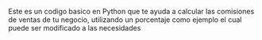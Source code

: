 Este es un codigo basico en Python que te ayuda a calcular
las comisiones de ventas de tu negocio, utilizando un porcentaje
como ejemplo el cual puede ser modificado a las necesidades 
